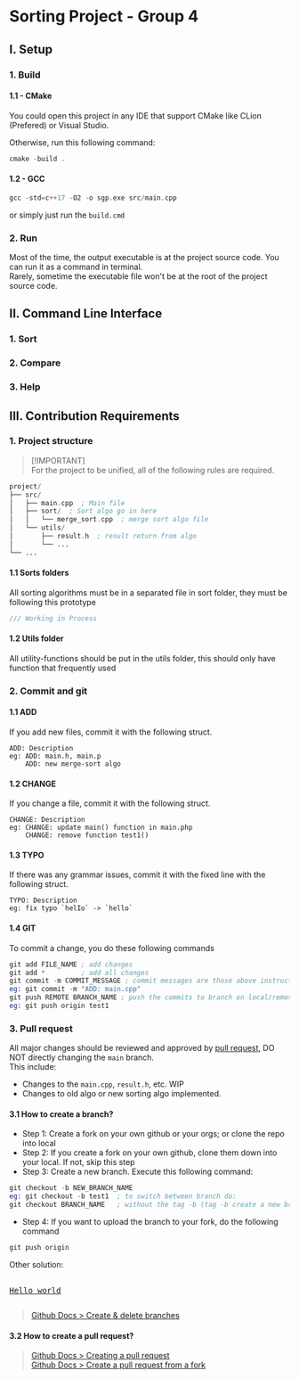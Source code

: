# Sorting Project - Group 4
## I. Setup
### 1. Build
#### 1.1 - CMake
You could open this project in any IDE that support CMake like CLion (Prefered) or Visual Studio. 

Otherwise, run this following command:
```asm
cmake -build .
```
#### 1.2 - GCC
```asm
gcc -std=c++17 -O2 -o sgp.exe src/main.cpp
```
or simply just run the `build.cmd`
### 2. Run
Most of the time, the output executable is at the project source code. You can run it as a command in terminal.<br>
Rarely, sometime the executable file won't be at the root of the project source code.
## II. Command Line Interface
### 1. Sort
### 2. Compare
### 3. Help
## III. Contribution Requirements
### 1. Project structure
> [!IMPORTANT]<br>
> For the project to be unified, all of the following rules are required.
```asm
project/
├── src/
│   ├── main.cpp  ; Main file
│   ├── sort/  ; Sort algo go in here
│   │   └── merge_sort.cpp  ; merge sort algo file
│   └── utils/
│       ├── result.h  ; result return from algo
│       └── ...
└── ...
```
#### 1.1 Sorts folders
All sorting algorithms must be in a separated file in sort folder, they must be following this prototype
```c++
/// Working in Process
```
#### 1.2 Utils folder
All utility-functions should be put in the utils folder, this should only have function that frequently used
#### 
### 2. Commit and git
#### 1.1 ADD
If you add new files, commit it with the following struct.
```
ADD: Description 
eg: ADD: main.h, main.p
    ADD: new merge-sort algo
```
#### 1.2 CHANGE
If you change a file, commit it with the following struct.
```
CHANGE: Description
eg: CHANGE: update main() function in main.php
    CHANGE: remove function test1()
```
#### 1.3 TYPO
If there was any grammar issues, commit it with the fixed line with the following struct.
```
TYPO: Description
eg: fix typo `helIo` -> `hello`
```
#### 1.4 GIT
To commit a change, you do these following commands
```asm
git add FILE_NAME ; add changes
git add *         ; add all changes
git commit -m COMMIT_MESSAGE ; commit messages are those above instructions
eg: git commit -m "ADD: main.cpp"
git push REMOTE BRANCH_NAME ; push the commits to branch on local/remote/origin
eg: git push origin test1
```

### 3. Pull request
All major changes should be reviewed and approved by [pull request](https://github.com/fit-k23/sorting_group_project/pulls), DO NOT directly changing the `main` branch.<br>
This include:
- Changes to the `main.cpp`, `result.h`, etc. WIP
- Changes to old algo or new sorting algo implemented.
#### 3.1 How to create a branch?
- Step 1: Create a fork on your own github or your orgs; or clone the repo into local
- Step 2: If you create a fork on your own github, clone them down into your local. If not, skip this step
- Step 3: Create a new branch. Execute this following command:
```asm
git checkout -b NEW_BRANCH_NAME
eg: git checkout -b test1  ; to switch between branch do:
git checkout BRANCH_NAME   ; without the tag -b (tag -b create a new branch if not existed!)
```
- Step 4: If you want to upload the branch to your fork, do the following command
```asm
git push origin
```
Other solution:

<div class="highlight highlight-html"><pre>
<a href="https://google.com">
Hello world</a>
</pre></div>


<pre lang="asm" hidden="until-found">
git commmit -m "hello"
<a href="https://google.com">
Hello worldaa</a>
</pre></div>

> [Github Docs > Create & delete branches](https://docs.github.com/en/pull-requests/collaborating-with-pull-requests/proposing-changes-to-your-work-with-pull-requests/creating-and-deleting-branches-within-your-repository)
#### 3.2 How to create a pull request?
> [Github Docs > Creating a pull request](https://docs.github.com/en/pull-requests/collaborating-with-pull-requests/proposing-changes-to-your-work-with-pull-requests/creating-a-pull-request?platform=windows&tool=webui)<br>
> [Github Docs > Create a pull request from a fork](https://docs.github.com/en/pull-requests/collaborating-with-pull-requests/proposing-changes-to-your-work-with-pull-requests/creating-a-pull-request-from-a-fork)